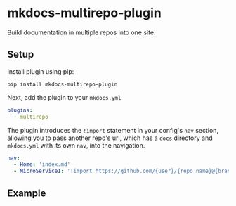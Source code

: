 # mkdocs-multirepo-plugin

Build documentation in multiple repos into one site.

## Setup

Install plugin using pip:

```
pip install mkdocs-multirepo-plugin
```
Next, add the plugin to your `mkdocs.yml`

```yaml
plugins:
  - multirepo
```

The plugin introduces the `!import` statement in your config's `nav` section, allowing you to pass another repo's url, which has a `docs` directory and `mkdocs.yml` with its own `nav`, into the navigation.

```yaml
nav:
  - Home: 'index.md'
  - MicroService1: '!import https://github.com/{user}/{repo name}@{branch}'
```

## Example